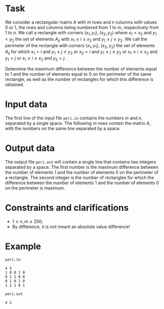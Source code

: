 
# Task

We consider a rectangular matrix $A$ with $m$ rows and $n$ columns with values $0$ or $1$, the rows and columns being numbered from $1$ to $m$, respectively from $1$ to $n$. We call a rectangle with corners $(x_1, y_1)$, $(x_2, y_2)$ where $x_1 < x_2$ and $y_1 < y_2$ the set of elements $A_{ij}$ with $x_1 \leq i \leq x_2$ and $y_1 \leq j \leq y_2$. We call the perimeter of the rectangle with corners $(x_1, y_1)$, $(x_2, y_2)$ the set of elements $A_{ij}$ for which $x_1 = i$ and $y_1 \leq j \leq y_2$ or $x_2 = i$ and $y_1 \leq j \leq y_2$ or $x_1 \leq i \leq x_2$ and $y_1 = j$ or $x_1 \leq i \leq x_2$ and $y_2 = j$.

Determine the maximum difference between the number of elements equal to $1$ and the number of elements equal to $0$ on the perimeter of the same rectangle, as well as the number of rectangles for which this difference is obtained.

# Input data

The first line of the input file `peri.in` contains the numbers $m$ and $n$, separated by a single space. The following $m$ rows contain the matrix $A$, with the numbers on the same line separated by a space.

# Output data

The output file `peri.out` will contain a single line that contains two integers separated by a space. The first number is the maximum difference between the number of elements $1$ and the number of elements $0$ on the perimeter of a rectangle. The second integer is the number of rectangles for which the difference between the number of elements $1$ and the number of elements $0$ on the perimeter is maximum.

# Constraints and clarifications

* $1 \leq n, m \leq 250$;
* By difference, it is not meant an absolute value difference!

# Example

`peri.in`
```
4 5
1 0 0 1 0
0 1 1 0 0
0 1 0 1 0
1 1 1 0 1
```

`peri.out`
```
4 2
```
